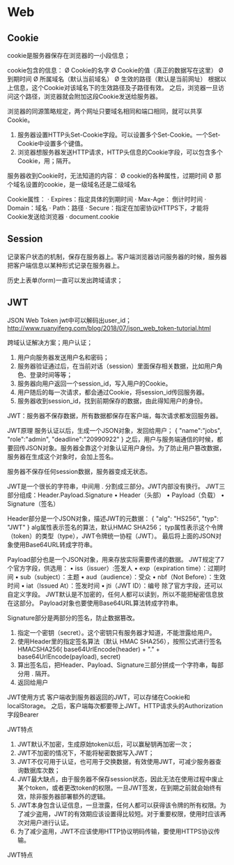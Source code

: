 # Web

## Cookie

cookie是服务器保存在浏览器的一小段信息；

cookie包含的信息：
 Ø Cookie的名字
 Ø Cookie的值（真正的数据写在这里）
 Ø 到期时间
 Ø 所属域名（默认当前域名）
 Ø 生效的路径（默认是当前网址）
根据以上信息，这个Cookie对该域名下的生效路径及子路径有效。
之后，浏览器一旦访问这个路径，浏览器就会附加这段Cookie发送给服务器。

浏览器的同源策略规定，两个网址只要域名相同和端口相同，就可以共享Cookie。

 1. 服务器设置HTTP头Set-Cookie字段。可以设置多个Set-Cookie。一个Set-Cookie中设置多个键值。
 2. 浏览器想服务器发送HTTP请求，HTTP头信息的Cookie字段，可以包含多个Cookie，用；隔开。

服务器收到Cookie时，无法知道的内容：
 Ø cookie的各种属性，过期时间
 Ø 那个域名设置的cookie，是一级域名还是二级域名

Cookie属性：
 · Expires：指定具体的到期时间
 · Max-Age： 倒计时时间
 · Domain：域名
 · Path：路径
 · Secure：指定在加密协议HTTPS下，才能将Cookie发送给浏览器
 · document.cookie

## Session

记录客户状态的机制，保存在服务器上。客户端浏览器访问服务器的时候，服务器把客户端信息以某种形式记录在服务器上。

历史上表单(form)一直可以发出跨域请求；

## JWT

JSON Web Token
jwt中可以解码出user_id；
<http://www.ruanyifeng.com/blog/2018/07/json_web_token-tutorial.html>

跨域认证解决方案；用户认证；

 1. 用户向服务器发送用户名和密码；
 2. 服务器验证通过后，在当前对话（session）里面保存相关数据，比如用户角色、登录时间等等；
 3. 服务器向用户返回一个session_id，写入用户的Cookie。
 4. 用户随后的每一次请求，都会通过Cookie，将session_id传回服务器。
 5. 服务器收到session_id，找到前期保存的数据，由此得知用户的身份。

JWT：服务器不保存数据，所有数据都保存在客户端，每次请求都发回服务器。

JWT原理
服务认证以后，生成一个JSON对象，发回给用户；
{
 "name":"jobs",
 "role":"admin",
 "deadline":"20990922"
}
之后，用户与服务端通信的时候，都要回传JSON对象。服务器全靠这个对象认证用户身份。为了防止用户篡改数据，服务器在生成这个对象时，会加上签名。

服务器不保存任何session数据，服务器变成无状态。

JWT是一个很长的字符串，中间用  .   分割成三部分。JWT内部没有换行。
JWT三部分组成：Header.Payload.Signature
 • Header（头部）
 • Payload（负载）
 • Signature（签名）

Header部分是一个JSON对象，描述JWT的元数据：
{
  "alg": "HS256",
  "typ": "JWT"
}
alg属性表示签名的算法，默认HMAC SHA256；
typ属性表示这个令牌（token）的类型（type），JWT令牌统一协程（JWT）。
最后将上面的JSON对象使用Base64URL转成字符串。

Payload部分也是一个JSON对象，用来存放实际需要传递的数据。
JWT规定了7个官方字段，供选用：
 • iss（issuer）:签发人
 • exp（expiration time）：过期时间
 • sub（subject）：主题
 • aud（audience）：受众
 • nbf（Not Before）：生效时间
 • iat（Issued At）：签发时间
 • jti（JWT ID）：编号
除了官方字段，还可以自定义字段。
JWT默认是不加密的，任何人都可以读到，所以不能把秘密信息放在这部分。
Payload对象也要使用Base64URL算法转成字符串。

Signature部分是两部分的签名，防止数据篡改。

 1. 指定一个密钥（secret）。这个密钥只有服务器才知道，不能泄露给用户。
 2. 使用Header里的指定签名算法（默认 HMAC SHA256），按照公式进行签名
 HMACSHA256(
  base64UrlEncode(header) + "." +
  base64UrlEncode(payload),
  secret)
 3. 算出签名后，把Header、Payload、Signature三部分拼成一个字符串，每部分用 . 隔开。
 4. 返回给用户

JWT使用方式
客户端收到服务器返回的JWT，可以存储在Cookie和localStorage。
之后，客户端每次都要带上JWT。HTTP请求头的Authorization字段Bearer<token>

JWT特点

 1. JWT默认不加密，生成原始token以后，可以赢秘钥再加密一次；
 2. JWT不加密的情况下，不能将秘密数据写入JWT；
 3. JWT不仅可用于认证，也可用于交换数据，有效使用JWT，可减少服务器查询数据库次数；
 4. JWT最大缺点，由于服务器不保存session状态，因此无法在使用过程中废止某个token，或者更改token的权限。一旦JWT签发，在到期之前就会始终有效，除非服务器部署额外的逻辑。
 5. JWT本身包含认证信息，一旦泄露，任何人都可以获得该令牌的所有权限。为了减少盗用，JWT的有效期应该设置得比较短。对于重要权限，使用时应该再次对用户进行认证。
 6. 为了减少盗用，JWT不应该使用HTTP协议明码传输，要使用HTTPS协议传输。

JWT特点
